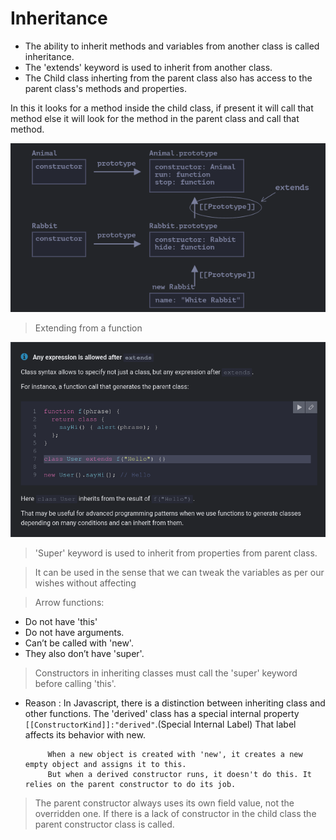 # Inheritance

- The ability to inherit methods and variables from another class is called inheritance.
- The 'extends' keyword is used to inherit from another class. 
- The Child class inherting from the parent class also has access to the parent class's methods and properties.

In this it looks for a method inside the child class, if present it
will call that method else it will look for the method in the parent
class and call that method.

![For instance, to find rabbit.run method, the engine checks (bottom-up on the picture)](./images/inheritance1.png)

> Extending from a function

![Figure](./images/inheritance2.png)

> 'Super' keyword is used to inherit from properties from parent class.

> It can be used in the sense that we can tweak the variables as per our wishes without affecting 

> Arrow functions:

-  Do not have 'this'
-  Do not have arguments.
-  Can’t be called with 'new'.
-  They also don’t have 'super'.

> Constructors in inheriting classes must call the 'super' keyword before calling 'this'.

- Reason : In Javascript, there is a distinction between inheriting class and other functions.  The 'derived' class has
		   a special internal property `[[ConstructorKind]]:"derived"`.(Special Internal Label) That label affects its
		   behavior with new.
		   
		   When a new object is created with 'new', it creates a new empty object and assigns it to this.
		   But when a derived constructor runs, it doesn't do this. It relies on the parent constructor to do its job.

> The parent constructor always uses its own field value, not the overridden one. 
> If there is a lack of constructor in the child class the parent constructor class is called.
